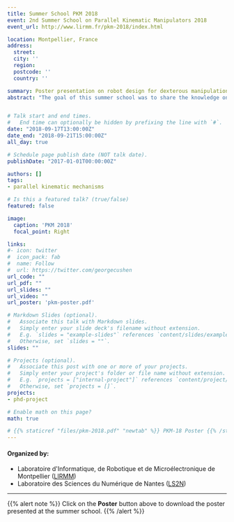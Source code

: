 ```yaml
---
title: Summer School PKM 2018
event: 2nd Summer School on Parallel Kinematic Manipulators 2018
event_url: http://www.lirmm.fr/pkm-2018/index.html

location: Montpellier, France
address:
  street:
  city: ''
  region:
  postcode: ''
  country: ''

summary: Poster presentation on robot design for dexterous manipulation.
abstract: "The goal of this summer school was to share the knowledge on parallel kinematics manipulators (PKM) during a whole week, targeting realistic prototypes to face real problems met in the industry. Various lectures and simulation labs were conducted covering the topics of design, kinematics, dynamics, control strategies, visual servoing for the PKMs with a special focus on cable-driven parallel robots. All the student participants were asked to present their related research problems through posters and further share and discuss the solutions toward the same."


# Talk start and end times.
#   End time can optionally be hidden by prefixing the line with `#`.
date: "2018-09-17T13:00:00Z"
date_end: "2018-09-21T15:00:00Z"
all_day: true

# Schedule page publish date (NOT talk date).
publishDate: "2017-01-01T00:00:00Z"

authors: []
tags:
- parallel kinematic mechanisms

# Is this a featured talk? (true/false)
featured: false

image:
  caption: 'PKM 2018'
  focal_point: Right

links:
#- icon: twitter
#  icon_pack: fab
#  name: Follow
#  url: https://twitter.com/georgecushen
url_code: ""
url_pdf: ""
url_slides: ""
url_video: ""
url_poster: 'pkm-poster.pdf'

# Markdown Slides (optional).
#   Associate this talk with Markdown slides.
#   Simply enter your slide deck's filename without extension.
#   E.g. `slides = "example-slides"` references `content/slides/example-slides.md`.
#   Otherwise, set `slides = ""`.
slides: ""

# Projects (optional).
#   Associate this post with one or more of your projects.
#   Simply enter your project's folder or file name without extension.
#   E.g. `projects = ["internal-project"]` references `content/project/deep-learning/index.md`.
#   Otherwise, set `projects = []`.
projects:
- phd-project

# Enable math on this page?
math: true

# {{% staticref "files/pkm-2018.pdf" "newtab" %}} PKM-18 Poster {{% /staticref %}}
---
```


#### Organized by:

- Laboratoire d'Informatique, de Robotique et de Microélectronique de Montpellier ([LIRMM](http://www.lirmm.fr/))
- Laboratoire des Sciences du Numérique de Nantes ([LS2N](https://www.ls2n.fr/))

---
{{% alert note %}}
Click on the **Poster** button above to download the poster presented at the summer school.
{{% /alert %}}
